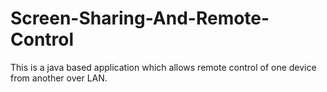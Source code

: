# Screen-Sharing-And-Remote-Control
This is a java based application which allows remote control of one device from another over LAN.
